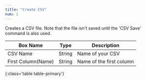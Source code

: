 ```yaml
---
title: "Create CSV"
num: 1
---
```


Creates a CSV file. Note that the file isn't saved until the 'CSV Save' command is also used. 

| Box Name | Type | Description | 
|-------|--------|--------
|CSV Name|String|Name of your CSV
|First Column(Name)|String|Name of the first column
{:class='table table-primary'}









